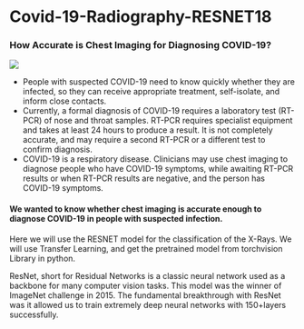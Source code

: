 # Covid-19-Radiography-RESNET18

### How Accurate is Chest Imaging for Diagnosing COVID-19?

![](https://www.iaea.org/sites/default/files/styles/third_page_width_portrait_2_3/public/chestxray.png?itok=z07bhz5h&c=b64d5f5d9a54f1cfd815edc18198844a)

* People with suspected COVID-19 need to know quickly whether they are infected, so they can receive appropriate treatment, self-isolate, and inform close contacts.
* Currently, a formal diagnosis of COVID-19 requires a laboratory test (RT-PCR) of nose and throat samples. RT-PCR requires specialist equipment and takes at least 24 hours to produce a result. It is not completely accurate, and may require a second RT-PCR or a different test to confirm diagnosis.
* COVID-19 is a respiratory disease. Clinicians may use chest imaging to diagnose people who have COVID-19 symptoms, while awaiting RT-PCR results or when RT-PCR results are negative, and the person has COVID-19 symptoms.

#### We wanted to know whether chest imaging is accurate enough to diagnose COVID-19 in people with suspected infection.

Here we will use the RESNET model for the classification of the X-Rays. We will use Transfer Learning, and get the pretrained model from torchvision Library in python. 

ResNet, short for Residual Networks is a classic neural network used as a backbone for many computer vision tasks. This model was the winner of ImageNet challenge in 2015. The fundamental breakthrough with ResNet was it allowed us to train extremely deep neural networks with 150+layers successfully.
